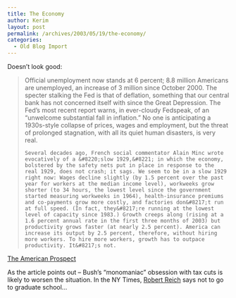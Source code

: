 ```yaml
---
title: The Economy
author: Kerim
layout: post
permalink: /archives/2003/05/19/the-economy/
categories:
  - Old Blog Import
---
```

Doesn&#8217;t look good:


>   Official unemployment now stands at 6 percent; 8.8 million Americans are unemployed, an increase of 3 million since October 2000. The specter stalking the Fed is that of deflation, something that our central bank has not concerned itself with since the Great Depression. The Fed&#8217;s most recent report warns, in ever-cloudy Fedspeak, of an &#8220;unwelcome substantial fall in inflation.&#8221; No one is anticipating a 1930s-style collapse of prices, wages and employment, but the threat of prolonged stagnation, with all its quiet human disasters, is very real.  
>   
>   
>     Several decades ago, French social commentator Alain Minc wrote evocatively of a &#8220;slow 1929,&#8221; in which the economy, bolstered by the safety nets put in place in response to the real 1929, does not crash; it sags. We seem to be in a slow 1929 right now: Wages decline slightly (by 1.5 percent over the past year for workers at the median income level), workweeks grow shorter (to 34 hours, the lowest level since the government started measuring workweeks in 1964), health-insurance premiums and co-payments grow more costly, and factories don&#8217;t run at full speed. (In fact, they&#8217;re running at the lowest level of capacity since 1983.) Growth creeps along (rising at a 1.6 percent annual rate in the first three months of 2003) but productivity grows faster (at nearly 2.5 percent). America can increase its output by 2.5 percent, therefore, without hiring more workers. To hire more workers, growth has to outpace productivity. It&#8217;s not.
>   


<a href="http://www.prospect.org/print-friendly/print/V14/6/meyerson-h.html" onclick="_gaq.push(['_trackEvent', 'outbound-article', 'http://www.prospect.org/print-friendly/print/V14/6/meyerson-h.html', 'The American Prospect']);" >The American Prospect</a>

As the article points out &#8211; Bush&#8217;s &#8220;monomaniac&#8221; obsession with tax cuts is likely to worsen the situation. In the NY Times, <a href="http://www.nytimes.com/2003/05/19/opinion/19REIC.html" onclick="_gaq.push(['_trackEvent', 'outbound-article', 'http://www.nytimes.com/2003/05/19/opinion/19REIC.html', 'Robert Reich']);" >Robert Reich</a> says not to go to graduate school&#8230;

